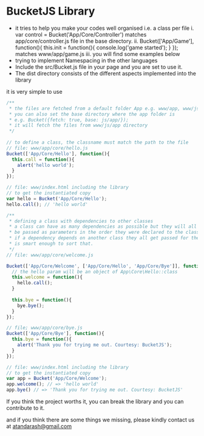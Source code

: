 # BucketJS Library
* it tries to help you make your codes well organised i.e. a class per file
i. var control = Bucket('App/Core/Controller') matches app/core/controller.js file in the base directory.
ii. Bucket(['App/Game'], function(){
    this.init = function(){
      console.log('game started');
    }
  }); matches www/app/game.js
iii. you will find some examples below
* trying to implement Namespacing in the other languages
* Include the src/Bucket.js file in your page and you are set to use it.
* The dist directory consists of the different aspects implemented into the library

it is very simple to use
```javascript
/**
 * the files are fetched from a default folder App e.g. www/app, www/js/app
 * you can also set the base directory where the app folder is
 * e.g. Bucket({fetch: true, base: js/app/});
 * it will fetch the files from www/js/app directory
 */
 
// to define a class, the classname must match the path to the file
// file: www/app/core/hello.js
Bucket(['App/Core/Hello'], function(){
  this.call = function(){
    alert('hello world');
  }
});

// file: www/index.html including the library
// to get the instantiated copy
var hello = Bucket('App/Core/Hello');
hello.call(); // 'hello world'

/**
 * defining a class with dependencies to other classes
 * a class can have as many dependencies as possible but they will all
 * be passed as parameters in the order they were declared to the class depending on them.
 * if a dependency depends on another class they all get passed for the library
 * is smart enough to sort that.
 */
// file: www/app/core/welcome.js

Bucket(['App/Core/Welcome', ['App/Core/Hello', 'App/Core/Bye']], function(hello, bye){
  // the hello param will be an object of App\Core\Hello::class
  this.welcome = function(){
    hello.call();
  }
  
  this.bye = function(){
    bye.bye();
  }
});

// file; www/app/core/bye.js
Bucket(['App/Core/Bye'], function(){
  this.bye = function(){
    alert('Thank you for trying me out. Courtesy: BucketJS');
  }
});

// file: www/index.html including the library
// to get the instantiated copy
var app = Bucket('App/Core/Welcome');
app.welcome(); // => 'hello world'
app.bye() // => 'Thank you for trying me out. Courtesy: BucketJS'
```

If you think the project worths it, you can break
the library and you can contribute to it.

and if you think there are some things we missing, please kindly contact us
at atandarash@gmail.com